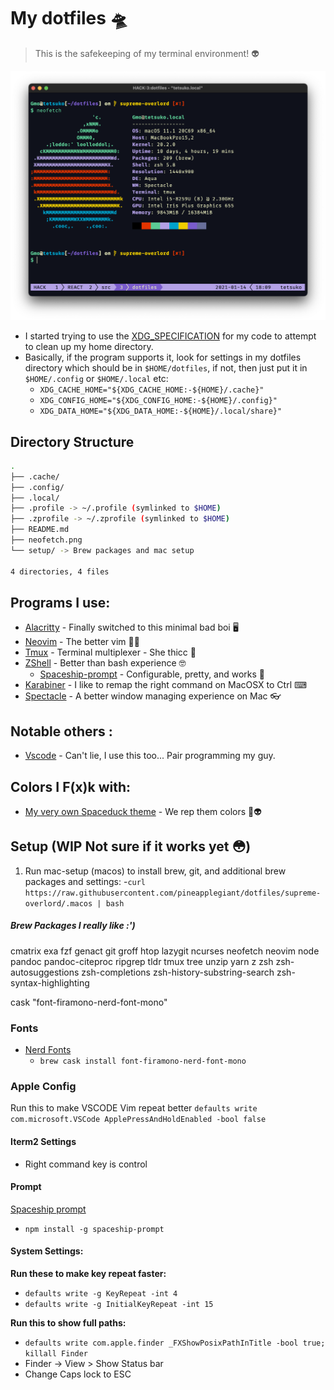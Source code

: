# My dotfiles 🛸

> This is the safekeeping of my terminal environment! 👽

[sysinfo]: ./neofetch.png "A Neofetch screenshot of my mac system"

![Neofetch information][sysinfo]

- I started trying to use the [XDG_SPECIFICATION](https://specifications.freedesktop.org/basedir-spec/basedir-spec-latest.html) for my code to attempt to clean up my home directory.
- Basically, if the program supports it, look for settings in my dotfiles directory which should be in `$HOME/dotfiles`, if not, then just put it in `$HOME/.config` or `$HOME/.local` etc:
  - `XDG_CACHE_HOME="${XDG_CACHE_HOME:-${HOME}/.cache}"`
  - `XDG_CONFIG_HOME="${XDG_CONFIG_HOME:-${HOME}/.config}"`
  - `XDG_DATA_HOME="${XDG_DATA_HOME:-${HOME}/.local/share}"`

## Directory Structure

```bash
.
├── .cache/
├── .config/
├── .local/
├── .profile -> ~/.profile (symlinked to $HOME)
├── .zprofile -> ~/.zprofile (symlinked to $HOME)
├── README.md
├── neofetch.png
└── setup/ -> Brew packages and mac setup

4 directories, 4 files

```

## Programs I use:

- [Alacritty](https://github.com/alacritty/alacritty "Alacritty's Github") - Finally switched to this minimal bad boi 🖥
- [Neovim](https://neovim.io "NeoVim's Homepage") - The better vim 👀🔥
- [Tmux](https://github.com/tmux/tmux/wiki "Tmux's Homepage") - Terminal multiplexer - She thicc 🍑
- [ZShell](http://zsh.sourceforge.net/ "The Z shell's Homepage") - Better than bash experience 🤓
  - [Spaceship-prompt](https://github.com/denysdovhan/spaceship-prompt "Spaceship prompt Github") - Configurable, pretty, and works 🚀
- [Karabiner](https://karabiner-elements.pqrs.org/ "Karabiner Elements home page") - I like to remap the right command on MacOSX to Ctrl ⌨
- [Spectacle](https://www.spectacleapp.com/ "Spectacle Elements home page") - A better window managing experience on Mac 👓


## Notable others :

- [Vscode](https://code.visualstudio.com "VSCode's homepage") - Can't lie, I use this too... Pair programming my guy.

## Colors I F(x)k with:

- [My very own Spaceduck theme](https://github.com/pineapplegiant/spaceduck-theme "My Personal Color scheme :3") - We rep them colors 🦆👽

## Setup (WIP Not sure if it works yet 😳)

1. Run mac-setup (macos) to install brew, git, and additional brew packages and settings: -`curl https://raw.githubusercontent.com/pineapplegiant/dotfiles/supreme-overlord/.macos | bash`

##### Brew Packages I really like :')

cmatrix
exa
fzf
genact
git
groff
htop
lazygit
ncurses
neofetch
neovim
node
pandoc
pandoc-citeproc
ripgrep
tldr
tmux
tree
unzip
yarn
z
zsh
zsh-autosuggestions
zsh-completions
zsh-history-substring-search
zsh-syntax-highlighting

cask "font-firamono-nerd-font-mono"

### Fonts

- [Nerd Fonts](https://github.com/ryanoasis/nerd-fonts)
  - `brew cask install font-firamono-nerd-font-mono`

### Apple Config

Run this to make VSCODE Vim repeat better
`defaults write com.microsoft.VSCode ApplePressAndHoldEnabled -bool false`

#### Iterm2 Settings

- Right command key is control

#### Prompt

[Spaceship prompt](https://github.com/denysdovhan/spaceship-prompt)

- `npm install -g spaceship-prompt`

#### System Settings:

**Run these to make key repeat faster:**

- `defaults write -g KeyRepeat -int 4`
- `defaults write -g InitialKeyRepeat -int 15`

**Run this to show full paths:**

- `defaults write com.apple.finder _FXShowPosixPathInTitle -bool true; killall Finder`
- Finder -> View > Show Status bar
- Change Caps lock to ESC
